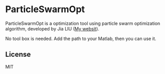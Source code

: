 # ParticleSwarmOpt

ParticleSwarmOpt is a optimization tool using particle swarm optimization algorithm, developed by Jia LIU ([My websit]).

No tool box is needed. Add the path to your Matlab, then you can use it.

License
----

MIT


   [My websit]: <l-j.xyz>
